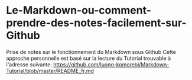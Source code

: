 # Le-Markdown-ou-comment-prendre-des-notes-facilement-sur-Github
Prise de notes sur le fonctionnement du Markdown sous Github
Cette approche personnelle est basé sur la lecture du Tutorial trouvable à l'adresse suivante:
https://github.com/luong-komorebi/Markdown-Tutorial/blob/master/README_fr.md
